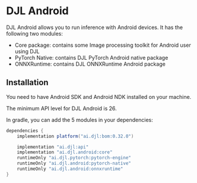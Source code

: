 # DJL Android

DJL Android allows you to run inference with Android devices.
It has the following two modules:

- Core package: contains some Image processing toolkit for Android user using DJL
- PyTorch Native: contains DJL PyTorch Android native package
- ONNXRuntime: contains DJL ONNXRuntime Android package

## Installation
You need to have Android SDK and Android NDK installed on your machine.

The minimum API level for DJL Android is 26.

In gradle, you can add the 5 modules in your dependencies:

```groovy
dependencies {
    implementation platform("ai.djl:bom:0.32.0")

    implementation "ai.djl:api"
    implementation "ai.djl.android:core"
    runtimeOnly "ai.djl.pytorch:pytorch-engine"
    runtimeOnly "ai.djl.android:pytorch-native"
    runtimeOnly "ai.djl.android:onnxruntime"
}
```
